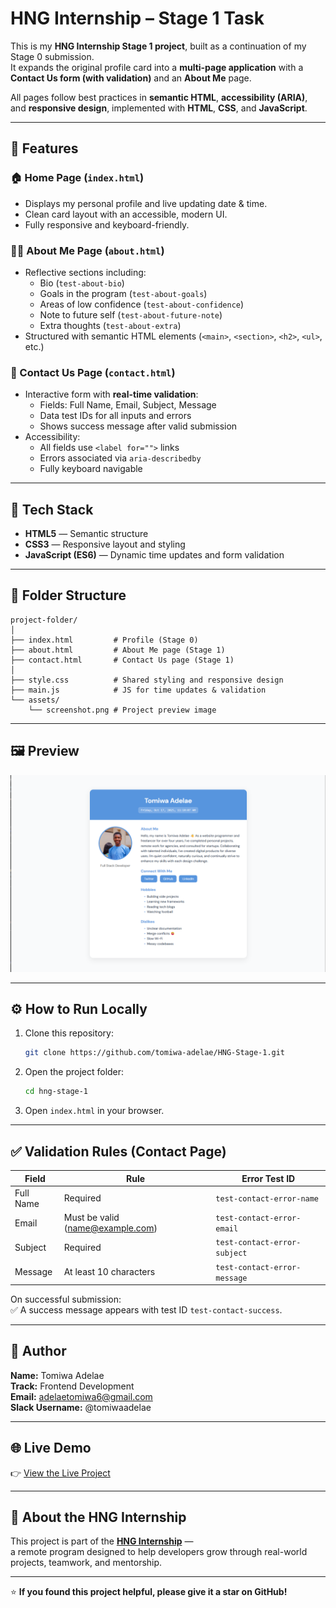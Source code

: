 # HNG Internship – Stage 1 Task

This is my **HNG Internship Stage 1 project**, built as a continuation of my Stage 0 submission.  
It expands the original profile card into a **multi-page application** with a **Contact Us form (with validation)** and an **About Me** page.

All pages follow best practices in **semantic HTML**, **accessibility (ARIA)**, and **responsive design**, implemented with **HTML**, **CSS**, and **JavaScript**.

---

## 🚀 Features

### 🏠 Home Page (`index.html`)

- Displays my personal profile and live updating date & time.
- Clean card layout with an accessible, modern UI.
- Fully responsive and keyboard-friendly.

### 🙋‍♂️ About Me Page (`about.html`)

- Reflective sections including:
  - Bio (`test-about-bio`)
  - Goals in the program (`test-about-goals`)
  - Areas of low confidence (`test-about-confidence`)
  - Note to future self (`test-about-future-note`)
  - Extra thoughts (`test-about-extra`)
- Structured with semantic HTML elements (`<main>`, `<section>`, `<h2>`, `<ul>`, etc.)

### 📩 Contact Us Page (`contact.html`)

- Interactive form with **real-time validation**:
  - Fields: Full Name, Email, Subject, Message
  - Data test IDs for all inputs and errors
  - Shows success message after valid submission
- Accessibility:
  - All fields use `<label for="">` links
  - Errors associated via `aria-describedby`
  - Fully keyboard navigable

---

## 🧰 Tech Stack

- **HTML5** — Semantic structure
- **CSS3** — Responsive layout and styling
- **JavaScript (ES6)** — Dynamic time updates and form validation

---

## 📁 Folder Structure

```
project-folder/
│
├── index.html         # Profile (Stage 0)
├── about.html         # About Me page (Stage 1)
├── contact.html       # Contact Us page (Stage 1)
│
├── style.css          # Shared styling and responsive design
├── main.js            # JS for time updates & validation
└── assets/
    └── screenshot.png # Project preview image
```

---

## 🖼️ Preview

![HNG Stage 1 Preview](./assets/screenshot.png)

---

## ⚙️ How to Run Locally

1. Clone this repository:

   ```bash
   git clone https://github.com/tomiwa-adelae/HNG-Stage-1.git
   ```

2. Open the project folder:

   ```bash
   cd hng-stage-1
   ```

3. Open `index.html` in your browser.

---

## ✅ Validation Rules (Contact Page)

| Field     | Rule                             | Error Test ID                |
| --------- | -------------------------------- | ---------------------------- |
| Full Name | Required                         | `test-contact-error-name`    |
| Email     | Must be valid (name@example.com) | `test-contact-error-email`   |
| Subject   | Required                         | `test-contact-error-subject` |
| Message   | At least 10 characters           | `test-contact-error-message` |

On successful submission:  
✅ A success message appears with test ID `test-contact-success`.

---

## 🧠 Author

**Name:** Tomiwa Adelae  
**Track:** Frontend Development  
**Email:** adelaetomiwa6@gmail.com  
**Slack Username:** @tomiwaadelae

---

## 🌐 Live Demo

👉 [View the Live Project](https://hng-stage-1-ivory.vercel.app)

---

## 🏁 About the HNG Internship

This project is part of the **[HNG Internship](https://hng.tech)** —  
a remote program designed to help developers grow through real-world projects, teamwork, and mentorship.

---

⭐ **If you found this project helpful, please give it a star on GitHub!**
